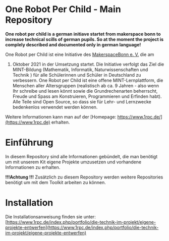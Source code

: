 # One Robot Per Child - Main Repository

__One robot per child is a german initiave startet from makerspace bonn to increase technical scills of german pupils. So at the moment the  project is complely described and documented only in german language!__

One Robot per Child ist eine Initiative des [MakerspaceBonn e. V.]() die am
1. Oktober 2021 in der Umsetzung startet. Die Initiative verfolgt das Ziel die MINT-Bildung (Mathematik, Informatik, Naturwissenschaften und Technik ) für alle Schülerinnen und Schüler in Deutschland zu verbessern. 
One Robot per Child ist eine offene MINT-Lernplattform, die Menschen aller Altersgruppen (realistisch ab  ca. 9 Jahren - also wenn Ihr schreibe und  lesen könnt sowie die Grundrechenarten beherrscht, Freude und Spass am Konstruieren, Programmieren und Erfinden habt). Alle Teile sind Open Source, so dass  sie für Lehr- und Lernzwecke bedenkenlos verwendet werden können.

Weitere Informationen kann man auf der [Homepage: https://www.1rpc.de/](https://www.1rpc.de) erhalten.


# Einführung

In diesem Repository sind alle Informationen gebündelt, die man benötigt um mit unserem Kit eigene Projekte umzusetzen und vorhandene Informationen zu erhalten. 

__!!!Achtung !!!__ 
Zusätzlich zu diesem Repository werden weitere Repositories benötigt um mit dem Toolkit arbeiten zu können. 

# Installation 

Die Installationsanweisung finden sie unter: [https://www.1rpc.de/index.php/portfolio/die-technik-im-projekt/eigene-projekte-entwerfen](https://www.1rpc.de/index.php/portfolio/die-technik-im-projekt/eigene-projekte-entwerfen)

